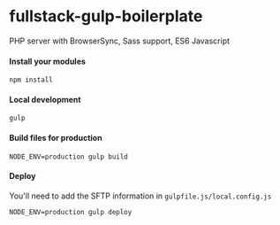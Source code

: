# fullstack-gulp-boilerplate
PHP server with BrowserSync, Sass support, ES6 Javascript

#### Install your modules
```
npm install
```

#### Local development
```
gulp
```

#### Build files for production
```
NODE_ENV=production gulp build
```

#### Deploy

You'll need to add the SFTP information in `gulpfile.js/local.config.js`

```
NODE_ENV=production gulp deploy
```
